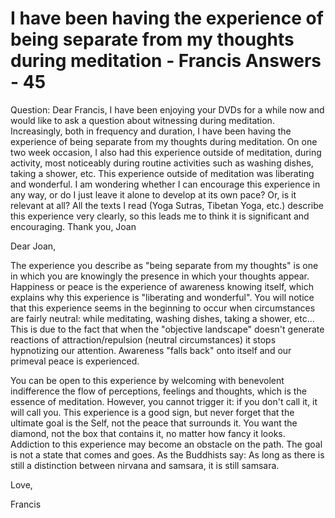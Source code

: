 # I have been having the experience of being separate from my thoughts during meditation - Francis Answers - 45

Question: Dear Francis, I have been enjoying your DVDs for a while now and would like to ask a question about witnessing during meditation. Increasingly, both in frequency and duration, I have been having the experience of being separate from my thoughts during meditation. On one two week occasion, I also had this experience outside of meditation, during activity, most noticeably during routine activities such as washing dishes, taking a shower, etc. This experience outside of meditation was liberating and wonderful. I am wondering whether I can encourage this experience in any way, or do I just leave it alone to develop at its own pace? Or, is it relevant at all? All the texts I read (Yoga Sutras, Tibetan Yoga, etc.) describe this experience very clearly, so this leads me to think it is significant and encouraging. Thank you, Joan

Dear Joan,

The experience you describe as "being separate from my thoughts" is one in which you are knowingly the presence in which your thoughts appear. Happiness or peace is the experience of awareness knowing itself, which explains why this experience is "liberating and wonderful". You will notice that this experience seems in the beginning to occur when circumstances are fairly neutral: while meditating, washing dishes, taking a shower, etc... This is due to the fact that when the "objective landscape" doesn't generate reactions of attraction/repulsion (neutral circumstances) it stops hypnotizing our attention. Awareness "falls back" onto itself and our primeval peace is experienced.

You can be open to this experience by welcoming with benevolent indifference the flow of perceptions, feelings and thoughts, which is the essence of meditation. However, you cannot trigger it: if you don't call it, it will call you. This experience is a good sign, but never forget that the ultimate goal is the Self, not the peace that surrounds it. You want the diamond, not the box that contains it, no matter how fancy it looks. Addiction to this experience may become an obstacle on the path. The goal is not a state that comes and goes. As the Buddhists say: As long as there is still a distinction between nirvana and samsara, it is still samsara.

Love,

Francis


